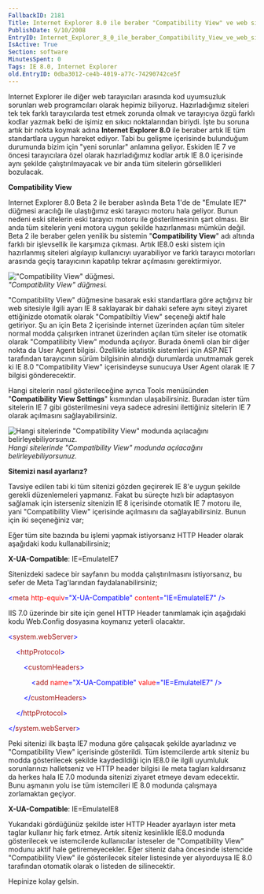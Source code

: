 ```yaml
---
FallbackID: 2181
Title: Internet Explorer 8.0 ile beraber "Compatibility View" ve web sitelerinin uyumluluk ayarları.
PublishDate: 9/10/2008
EntryID: Internet_Explorer_8_0_ile_beraber_Compatibility_View_ve_web_sitelerinin_uyumluluk_ayarlari_
IsActive: True
Section: software
MinutesSpent: 0
Tags: IE 8.0, Internet Explorer
old.EntryID: 0dba3012-ce4b-4019-a77c-74290742ce5f
---
```

Internet Explorer ile diğer web tarayıcıları arasında kod uyumsuzluk
sorunları web programcıları olarak hepimiz biliyoruz. Hazırladığımız
siteleri tek tek farklı tarayıcılarda test etmek zorunda olmak ve
tarayıcıya özgü farklı kodlar yazmak belki de işimiz en sıkıcı
noktalarından biriydi. İşte bu soruna artık bir nokta koymak adına
**Internet Explorer 8.0** ile beraber artık IE tüm standartlara uygun
hareket ediyor. Tabi bu gelişme içerisinde bulunduğum durumunda bizim
için "yeni sorunlar" anlamına geliyor. Eskiden IE 7 ve öncesi
tarayıcılara özel olarak hazırladığımız kodlar artık IE 8.0 içerisinde
aynı şekilde çalıştırılmayacak ve bir anda tüm sitelerin görsellikleri
bozulacak.

**Compatibility View**

Internet Explorer 8.0 Beta 2 ile beraber aslında Beta 1'de de "Emulate
IE7" düğmesi aracılığı ile ulaştığımız eski tarayıcı motoru hala
geliyor. Bunun nedeni eski sitelerin eski tarayıcı motoru ile
gösterilmesinin şart olması. Bir anda tüm sitelerin yeni motora uygun
şekilde hazırlanması mümkün değil. Beta 2 ile beraber gelen yenilik bu
sistemin "**Compatibility View**" adı altında farklı bir işlevsellik ile
karşımıza çıkması. Artık IE8.0 eski sistem için hazırlanmış siteleri
algılayıp kullanıcıyı uyarabiliyor ve farklı tarayıcı motorları arasında
geçiş tarayıcının kapatılıp tekrar açılmasını gerektirmiyor.

!["Compatibility View"
düğmesi.](http://cdn.daron.yondem.com/assets/2181/09092008_1.png)\
*"Compatibility View" düğmesi.*

"Compatibility View" düğmesine basarak eski standartlara göre açtığınız
bir web sitesiyle ilgili ayarı IE 8 saklayarak bir dahaki sefere aynı
siteyi ziyaret ettiğinizde otomatik olarak "Compatibiltiy View" seçeneği
aktif hale getiriyor. Şu an için Beta 2 içerisinde internet üzerinden
açılan tüm siteler normal modda çalışırken intranet üzerinden açılan tüm
siteler ise otomatik olarak "Compatilibity View" modunda açılıyor.
Burada önemli olan bir diğer nokta da User Agent bilgisi. Özellikle
istatistik sistemleri için ASP.NET tarafından tarayıcının sürüm
bilgisinin alındığı durumlarda unutmamak gerek ki IE 8.0 "Compatibility
View" içerisindeyse sunucuya User Agent olarak IE 7 bilgisi
gönderecektir.

Hangi sitelerin nasıl gösterileceğine ayrıca Tools menüsünden
"**Compatibility View Settings**" kısmından ulaşabilirsiniz. Buradan
ister tüm sitelerin IE 7 gibi gösterilmesini veya sadece adresini
ilettiğiniz sitelerin IE 7 olarak açılmasını sağlayabilirsiniz.

![Hangi sitelerinde "Compatibility View" modunda açılacağını
belirleyebiliyorsunuz.](http://cdn.daron.yondem.com/assets/2181/09092008_2.png)\
*Hangi sitelerinde "Compatibility View" modunda açılacağını
belirleyebiliyorsunuz.*

**Sitemizi nasıl ayarlarız?**

Tavsiye edilen tabi ki tüm sitenizi gözden geçirerek IE 8'e uygun
şekilde gerekli düzenlemeleri yapmanız. Fakat bu süreçte hızlı bir
adaptasyon sağlamak için isterseniz sitenizin IE 8 içerisinde otomatik
IE 7 motoru ile, yani "Compatibility View" içerisinde açılmasını da
sağlayabilirsiniz. Bunun için iki seçeneğiniz var;

Eğer tüm site bazında bu işlemi yapmak istiyorsanız HTTP Header olarak
aşağıdaki kodu kullanabilirsiniz;

**X-UA-Compatible**: IE=EmulateIE7

Sitenizdeki sadece bir sayfanın bu modda çalıştırılmasını istiyorsanız,
bu sefer de Meta Tag'larından faydalanabilirsiniz;

<span style="color: blue;">\<</span><span
style="color: #a31515;">meta</span> <span
style="color: red;">http-equiv</span><span
style="color: blue;">="X-UA-Compatible"</span> <span
style="color: red;">content</span><span
style="color: blue;">="IE=EmulateIE7"</span> <span
style="color: blue;">/\></span>

IIS 7.0 üzerinde bir site için genel HTTP Header tanımlamak için
aşağıdaki kodu Web.Config dosyasına koymanız yeterli olacaktır.

<span style="color: blue;">\<</span><span
style="color: #a31515;">system.webServer</span><span
style="color: blue;">\></span>

    <span style="color: blue;">\<</span><span
style="color: #a31515;">httpProtocol</span><span
style="color: blue;">\></span>

        <span style="color: blue;">\<</span><span
style="color: #a31515;">customHeaders</span><span
style="color: blue;">\></span>

            <span style="color: blue;">\<</span><span
style="color: #a31515;">add</span> <span
style="color: red;">name</span><span
style="color: blue;">="X-UA-Compatible"</span> <span
style="color: red;">value</span><span
style="color: blue;">="IE=EmulateIE7"</span> <span
style="color: blue;">/\></span>

        <span style="color: blue;">\</</span><span
style="color: #a31515;">customHeaders</span><span
style="color: blue;">\></span>

    <span style="color: blue;">\</</span><span
style="color: #a31515;">httpProtocol</span><span
style="color: blue;">\></span>

<span style="color: blue;">\</</span><span
style="color: #a31515;">system.webServer</span><span
style="color: blue;">\></span>

Peki sitenizi ilk başta IE7 moduna göre çalışacak şekilde ayarladınız ve
"Compatibility View" içerisinde gösterildi. Tüm istemcilerde artık
siteniz bu modda gösterilecek şekilde kaydedildiği için IE8.0 ile ilgili
uyumluluk sorunlarınızı halletseniz ve HTTP header bilgisi ile meta
tagları kaldırsanız da herkes hala IE 7.0 modunda sitenizi ziyaret
etmeye devam edecektir. Bunu aşmanın yolu ise tüm istemcileri IE 8.0
modunda çalışmaya zorlamaktan geçiyor.

**X-UA-Compatible**: IE=EmulateIE8

Yukarıdaki gördüğünüz şekilde ister HTTP Header ayarlayın ister meta
taglar kullanır hiç fark etmez. Artık siteniz kesinlikle IE8.0 modunda
gösterilecek ve istemcilerde kullanıcılar isteseler de "Compatibility
View" modunu aktif hale getiremeyecekler. Eğer siteniz daha öncesinde
istemcide "Compatibility View" ile gösterilecek siteler listesinde yer
alıyorduysa IE 8.0 tarafından otomatik olarak o listeden de
silinecektir.

Hepinize kolay gelsin.


